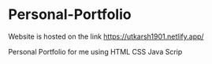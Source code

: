 # Personal-Portfolio
Website is hosted on the link  https://utkarsh1901.netlify.app/

Personal Portfolio for me using HTML CSS Java Scrip
